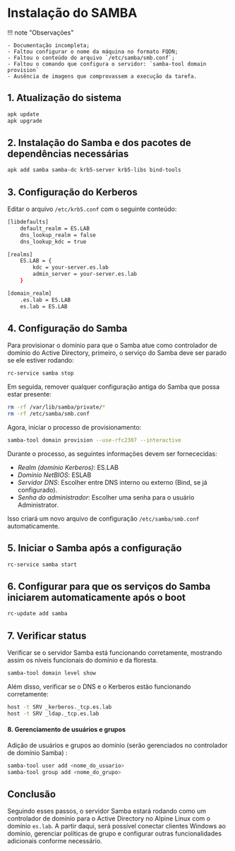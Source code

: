 # Instalação do SAMBA

!!! note "Observações"

    - Documentação incompleta;
    - Faltou configurar o nome da máquina no formato FQDN;
    - Faltou o conteúdo do arquivo `/etc/samba/smb.conf`;
    - Faltou o comando que configura o servidor: `samba-tool domain provision`
    - Ausência de imagens que comprovassem a execução da tarefa.

## 1. Atualização do sistema

```bash
apk update
apk upgrade
```

## 2. Instalação do Samba e dos pacotes de dependências necessárias

```bash
apk add samba samba-dc krb5-server krb5-libs bind-tools
```

## 3. Configuração do Kerberos

Editar o arquivo `/etc/krb5.conf` com o seguinte conteúdo:

```bash
[libdefaults]
    default_realm = ES.LAB
    dns_lookup_realm = false
    dns_lookup_kdc = true

[realms]
    ES.LAB = {
        kdc = your-server.es.lab
        admin_server = your-server.es.lab
    }

[domain_realm]
    .es.lab = ES.LAB
    es.lab = ES.LAB
```

## 4. Configuração do Samba

Para provisionar o domínio para que o Samba atue como controlador de domínio do Active Directory, primeiro, o serviço do Samba deve ser parado se ele estiver rodando:

```bash
rc-service samba stop
```

Em seguida, remover qualquer configuração antiga do Samba que possa estar presente:

```bash
rm -rf /var/lib/samba/private/*
rm -rf /etc/samba/smb.conf
```

Agora, iniciar o processo de provisionamento:

```bash
samba-tool domain provision --use-rfc2307 --interactive
```

Durante o processo, as seguintes informações devem ser fornececidas:

- *Realm (domínio Kerberos)*: ES.LAB
- *Domínio NetBIOS*: ESLAB
- *Servidor DNS*: Escolher entre DNS interno ou externo (Bind, se já configurado).
- *Senha do administrador*: Escolher uma senha para o usuário Administrator.

Isso criará um novo arquivo de configuração `/etc/samba/smb.conf` automaticamente.

## 5. Iniciar o Samba após a configuração

```bash
rc-service samba start
```

## 6. Configurar para que os serviços do Samba iniciarem automaticamente após o boot

```bash
rc-update add samba
```

## 7. Verificar status 

Verificar se o servidor Samba está funcionando corretamente, mostrando assim os níveis funcionais do domínio e da floresta.

```bash
samba-tool domain level show
```

Além disso, verificar se o DNS e o Kerberos estão funcionando corretamente:

```bash
host -t SRV _kerberos._tcp.es.lab
host -t SRV _ldap._tcp.es.lab
```

#### 8. Gerenciamento de usuários e grupos

Adição de usuários e grupos ao domínio (serão gerenciados no controlador de domínio Samba) :

```bash
samba-tool user add <nome_do_usuario>
samba-tool group add <nome_do_grupo>
```

## Conclusão
Seguindo esses passos, o servidor Samba estará rodando como um controlador de domínio para o Active Directory no Alpine Linux com o domínio `es.lab`. A partir daqui, será possível conectar clientes Windows ao domínio, gerenciar políticas de grupo e configurar outras funcionalidades adicionais conforme necessário.
